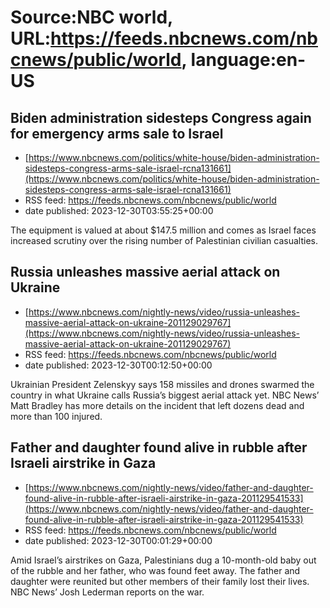 # Source:NBC world, URL:https://feeds.nbcnews.com/nbcnews/public/world, language:en-US

## Biden administration sidesteps Congress again for emergency arms sale to Israel
 - [https://www.nbcnews.com/politics/white-house/biden-administration-sidesteps-congress-arms-sale-israel-rcna131661](https://www.nbcnews.com/politics/white-house/biden-administration-sidesteps-congress-arms-sale-israel-rcna131661)
 - RSS feed: https://feeds.nbcnews.com/nbcnews/public/world
 - date published: 2023-12-30T03:55:25+00:00

The equipment is valued at about $147.5 million and comes as Israel faces increased scrutiny over the rising number of Palestinian civilian casualties.

## Russia unleashes massive aerial attack on Ukraine
 - [https://www.nbcnews.com/nightly-news/video/russia-unleashes-massive-aerial-attack-on-ukraine-201129029767](https://www.nbcnews.com/nightly-news/video/russia-unleashes-massive-aerial-attack-on-ukraine-201129029767)
 - RSS feed: https://feeds.nbcnews.com/nbcnews/public/world
 - date published: 2023-12-30T00:12:50+00:00

Ukrainian President Zelenskyy says 158 missiles and drones swarmed the country in what Ukraine calls Russia’s biggest aerial attack yet. NBC News’ Matt Bradley has more details on the incident that left dozens dead and more than 100 injured.

## Father and daughter found alive in rubble after Israeli airstrike in Gaza
 - [https://www.nbcnews.com/nightly-news/video/father-and-daughter-found-alive-in-rubble-after-israeli-airstrike-in-gaza-201129541533](https://www.nbcnews.com/nightly-news/video/father-and-daughter-found-alive-in-rubble-after-israeli-airstrike-in-gaza-201129541533)
 - RSS feed: https://feeds.nbcnews.com/nbcnews/public/world
 - date published: 2023-12-30T00:01:29+00:00

Amid Israel’s airstrikes on Gaza, Palestinians dug a 10-month-old baby out of the rubble and her father, who was found feet away. The father and daughter were reunited but other members of their family lost their lives. NBC News’ Josh Lederman reports on the war.

